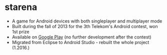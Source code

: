 # starena
- A game for Android devices with both singleplayer and multiplayer mode
- Built during the fall of 2013 for the 3th Telekom's Android contest, won 1st prize
- Available on [Google Play](https://play.google.com/store/apps/details?id=com.gen.starena) (no further development after the contest)
- Migrated from Eclipse to Android Studio - rebuilt the whole project (1.2016.)
